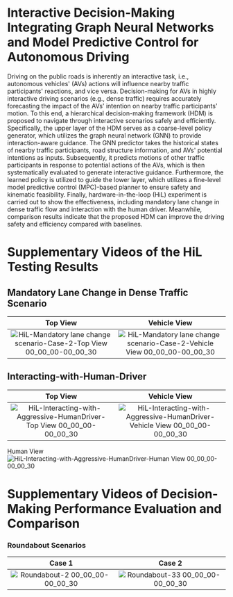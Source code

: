 # Interactive Decision-Making Integrating Graph Neural Networks and Model Predictive Control for Autonomous Driving
Driving on the public roads is inherently an interactive task, i.e., autonomous vehicles' (AVs) actions will influence nearby traffic participants' reactions, and vice versa. Decision-making for AVs in highly interactive driving scenarios (e.g., dense traffic) requires accurately forecasting the impact of the AVs' intention on nearby traffic participants' motion. To this end, a hierarchical decision-making framework (HDM) is proposed to navigate through interactive scenarios safely and efficiently. Specifically, the upper layer of the HDM serves as a coarse-level policy generator, which utilizes the graph neural network (GNN) to provide interaction-aware guidance. The GNN predictor takes the historical states of nearby traffic participants, road structure information, and AVs' potential intentions as inputs. Subsequently, it predicts motions of other traffic participants in response to potential actions of the AVs, which is then systematically evaluated to generate interactive guidance. Furthermore, the learned policy is utilized to guide the lower layer, which utilizes a fine-level model predictive control (MPC)-based planner to ensure safety and kinematic feasibility. Finally, hardware-in-the-loop (HiL) experiment is carried out to show the effectiveness, including mandatory lane change in dense traffic flow and interaction with the human driver. Meanwhile, comparison results indicate that the proposed HDM can improve the driving safety and efficiency compared with baselines.

# Supplementary Videos of the HiL Testing Results
## Mandatory Lane Change in Dense Traffic Scenario
Top View | Vehicle View
:-------------------------:|:-------------------------:
![HiL-Mandatory lane change scenario-Case-2-Top View 00_00_00-00_00_30](https://github.com/Kayne0401/IMPC/assets/112403512/386c15bf-57e5-4499-8545-73fcda925e2d) | ![HiL-Mandatory lane change scenario-Case-2-Vehicle View 00_00_00-00_00_30](https://github.com/Kayne0401/IMPC/assets/112403512/c8e1beda-3c85-48fb-8f4d-356ca0facadc)

## Interacting-with-Human-Driver
Top View | Vehicle View
:-------------------------:|:-------------------------:
![HiL-Interacting-with-Aggressive-HumanDriver-Top View 00_00_00-00_00_30](https://github.com/Kayne0401/IMPC/assets/112403512/075a8572-aee1-45eb-b068-80459171c11f) | ![HiL-Interacting-with-Aggressive-HumanDriver-Vehicle View 00_00_00-00_00_30](https://github.com/Kayne0401/IMPC/assets/112403512/33124517-a1ab-49c1-8adc-1af098a99d25)
Human View
![HiL-Interacting-with-Aggressive-HumanDriver-Human View 00_00_00-00_00_30](https://github.com/Kayne0401/IMPC/assets/112403512/20edb960-dc0c-42aa-bd58-75d869d08d64)

# Supplementary Videos of Decision-Making Performance Evaluation and Comparison

### Roundabout Scenarios
Case 1 | Case 2
:-------------------------:|:-------------------------:
![Roundabout-2 00_00_00-00_00_30](https://github.com/user-attachments/assets/018cf04c-beb8-4476-b5f4-84b3efbf5986) | ![Roundabout-33 00_00_00-00_00_30](https://github.com/user-attachments/assets/22a591ca-b0c7-43de-8d4c-c386e06ed9dd)






